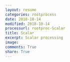 ```yaml
---
layout: resume
categories: rootprocess
date: 2018-10-14
modified: 2018-10-14
processurl: rootproc-Scalar
title: Scalar
excerpt: Scalar processing
image: 
comments: True
share: True
---
```

